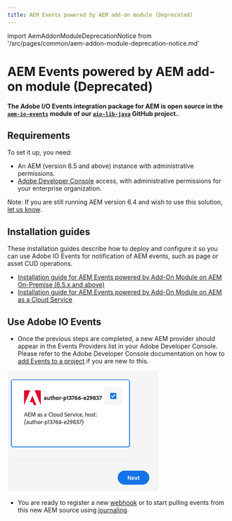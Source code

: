 ```yaml
---
title: AEM Events powered by AEM add-on module (Deprecated)
---
```


import AemAddonModuleDeprecationNotice from '/src/pages/common/aem-addon-module-deprecation-notice.md'

# AEM Events powered by AEM add-on module (Deprecated)

<AemAddonModuleDeprecationNotice />

**The Adobe I/O Events integration package for AEM is open source in the [`aem-io-events`](https://github.com/adobe/aio-lib-java/tree/main/aem/aio_aem_events) module of our [`aio-lib-java`](https://github.com/adobe/aio-lib-java) GitHub project.**.

## Requirements

To set it up, you need:

* An AEM (version 6.5 and above) instance with administrative permissions.
* [Adobe Developer Console](/console) access, with administrative permissions for your enterprise organization.

Note: If you are still running AEM version 6.4 and wish to use this solution, [let us know](https://github.com/adobe/aio-lib-java/issues/104).

## Installation guides

These installation guides describe how to deploy and configure it so you can use Adobe IO Events for notification of AEM events, such as page or asset CUD operations.

* [Installation guide for AEM Events powered by Add-On Module on AEM On-Premise (6.5.x and above)](aem_on_premise_install.md)
* [Installation guide for AEM Events powered by Add-On Module on AEM as a Cloud Service](aem_skyline_install.md)

## Use Adobe IO Events

- Once the previous steps are completed, a new AEM provider should appear in the Events Providers list in your Adobe Developer Console.
Please refer to the Adobe Developer Console documentation on how to [add Events to a project](/developer-console/docs/guides/services/services-add-event/) if you are new to this.

![Adobe Developer Console showing an AEM Events Provider](../../../img/add_skyline_event_provider.png "Adobe Developer Console showing an AEM Events Provider")

- You are ready to register a new [webhook](/src/pages/guides/index.md) or to start pulling events from this new AEM source using [journaling](/src/pages/guides/journaling_intro.md).
